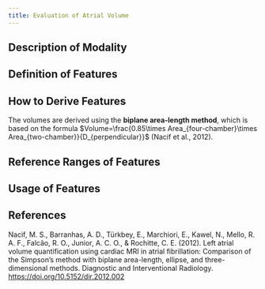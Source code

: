 ```yaml
---
title: Evaluation of Atrial Volume
---
```



## Description of Modality


## Definition of Features


## How to Derive Features

The volumes are derived using the **biplane area-length method**, which is based on the formula $Volume=\frac{0.85\times Area_{four-chamber}\times Area_{two-chamber}}{D_{perpendicular}}$ (Nacif et al., 2012).


## Reference Ranges of Features


## Usage of Features


## References

Nacif, M. S., Barranhas, A. D., Türkbey, E., Marchiori, E., Kawel, N., Mello, R. A. F., Falcão, R. O., Junior, A. C. O., & Rochitte, C. E. (2012). Left atrial volume quantification using cardiac MRI in atrial fibrillation: Comparison of the Simpson’s method with biplane area-length, ellipse, and three-dimensional methods. Diagnostic and Interventional Radiology. https://doi.org/10.5152/dir.2012.002

